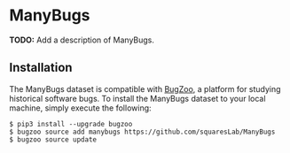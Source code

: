 # ManyBugs

**TODO:** Add a description of ManyBugs.

## Installation

The ManyBugs dataset is compatible with
[BugZoo](https://github.com/squaresLab/BugZoo), a platform for studying
historical software bugs. To install the ManyBugs dataset to your local
machine, simply execute the following:

```
$ pip3 install --upgrade bugzoo
$ bugzoo source add manybugs https://github.com/squaresLab/ManyBugs
$ bugzoo source update
```
